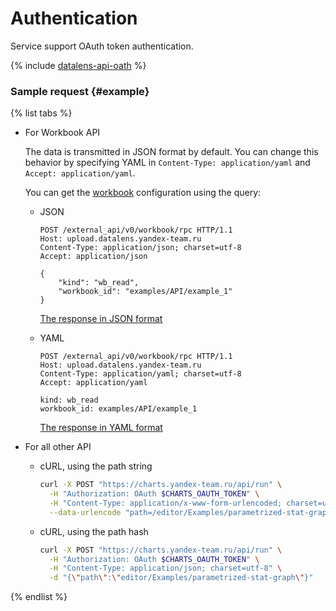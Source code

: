# Authentication

Service support OAuth token authentication.

{% include [datalens-api-oath](../../_includes/datalens/internal/oauth.md) %}

### Sample request {#example}

{% list tabs %}

- For Workbook API

   The data is transmitted in JSON format by default. You can change this behavior by specifying YAML in `Content-Type: application/yaml` and `Accept: application/yaml`.

   You can get the [workbook](https://datalens.yandex-team.ru/navigation/za53cicd0cwqr-example-1) configuration using the query:

   * JSON

      ```
      POST /external_api/v0/workbook/rpc HTTP/1.1
      Host: upload.datalens.yandex-team.ru
      Content-Type: application/json; charset=utf-8
      Accept: application/json

      {
          "kind": "wb_read",
          "workbook_id": "examples/API/example_1"
      }
      ```

      [The response in JSON format](https://paste.yandex-team.ru/9068273)

   * YAML

      ```
      POST /external_api/v0/workbook/rpc HTTP/1.1
      Host: upload.datalens.yandex-team.ru
      Content-Type: application/yaml; charset=utf-8
      Accept: application/yaml

      kind: wb_read
      workbook_id: examples/API/example_1
      ```

      [The response in YAML format](https://paste.yandex-team.ru/9068408)

- For all other API

   * cURL, using the path string

      ```bash
      curl -X POST "https://charts.yandex-team.ru/api/run" \
        -H "Authorization: OAuth $CHARTS_OAUTH_TOKEN" \
        -H "Content-Type: application/x-www-form-urlencoded; charset=utf-8" \
        --data-urlencode "path=/editor/Examples/parametrized-stat-graph"
      ```

   * cURL, using the path hash

      ```bash
      curl -X POST "https://charts.yandex-team.ru/api/run" \
        -H "Authorization: OAuth $CHARTS_OAUTH_TOKEN" \
        -H "Content-Type: application/json; charset=utf-8" \
        -d "{\"path\":\"editor/Examples/parametrized-stat-graph\"}"
      ```

{% endlist %}
